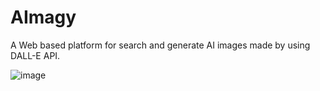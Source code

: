 # AImagy
A Web based platform for search and generate AI images made by using DALL-E API.

![image](https://github.com/tanjul17/AImagy/assets/97596364/c9e96d2a-803e-4dc3-85e3-8f80c406dd60)

